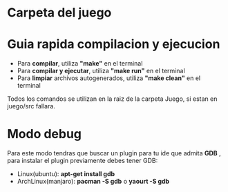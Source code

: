 # Carpeta del juego

# Guia rapida compilacion y ejecucion
- Para **compilar**, utiliza **"make"** en el terminal
- Para **compilar y ejecutar**, utiliza **"make run"** en el terminal
- Para **limpiar** archivos autogenerados, utiliza **"make clean"** en el terminal

Todos los comandos se utilizan en la raiz de la carpeta Juego, si estan en juego/src fallara.

# Modo debug

Para este modo tendras que buscar un plugin para tu ide que admita **GDB** , para instalar el plugin previamente debes tener GDB:

- Linux(ubuntu): **apt-get install gdb**
- ArchLinux(manjaro): **pacman -S gdb** o **yaourt -S gdb**
